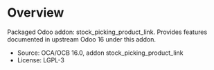 # Overview

Packaged Odoo addon: stock_picking_product_link. Provides features documented in upstream Odoo 16 under this addon.

- Source: OCA/OCB 16.0, addon stock_picking_product_link
- License: LGPL-3
